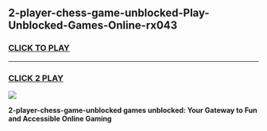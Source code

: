 
## 2-player-chess-game-unblocked-Play-Unblocked-Games-Online-rx043
<h3>
<a href="https://premium76.site?title=2-player-chess-game-unblocked&ref=24A">CLICK TO PLAY</a></h3>
<hr>

<h3>
<a href="https://premium76.site?title=2-player-chess-game-unblocked&ref=24A">CLICK 2 PLAY</a>
  
</h3>

<a href="https://premium76.site?title=2-player-chess-game-unblocked&ref=24A"><img src="https://clearcache.store/games.png"></a>


**2-player-chess-game-unblocked games unblocked: Your Gateway to Fun and Accessible Online Gaming**
